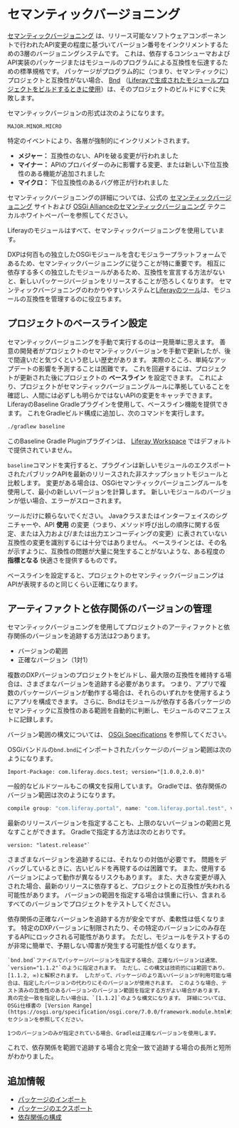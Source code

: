 # セマンティックバージョニング

[セマンティックバージョニング](https://semver.org) は、リリース可能なソフトウェアコンポーネントで行われたAPI変更の程度に基づいてバージョン番号をインクリメントするための3層のバージョニングシステムです。 これは、依存するコンシューマおよびAPI実装のパッケージまたはモジュールのプログラムによる互換性を伝達するための標準規格です。 パッケージがプログラム的に（つまり、セマンティックに）プロジェクトと互換性がない場合、 [Bnd](http://bnd.bndtools.org) （[Liferayで生成されたモジュールプロジェクトをビルドするときに使用](../../building-applications/tooling/blade-cli/generating-projects-with-blade-cli.md)）は、そのプロジェクトのビルドにすぐに失敗します。

セマンティックバージョンの形式は次のようになります。

```
MAJOR.MINOR.MICRO
```

特定のイベントにより、各層が強制的にインクリメントされます。

* **メジャー：** 互換性のない、APIを破る変更が行われました
* **マイナー：** APIのプロバイダーのみに影響する変更、または新しい下位互換性のある機能が追加されました
* **マイクロ：** 下位互換性のあるバグ修正が行われました

セマンティックバージョニングの詳細については、公式の [セマンティックバージョニング](https://semver.org/) サイトおよび [OSGi Allianceのセマンティックバージョニング](http://www.osgi.org/wp-content/uploads/SemanticVersioning1.pdf) テクニカルホワイトペーパーを参照してください。

Liferayのモジュールはすべて、セマンティックバージョニングを使用しています。

DXPは何百もの独立したOSGiモジュールを含むモジュラープラットフォームであるため、セマンティックバージョニングに従うことが特に重要です。 相互に依存する多くの独立したモジュールがあるため、互換性を宣言する方法がないと、新しいパッケージバージョンをリリースすることが恐ろしくなります。 セマンティックバージョニングのわかりやすいシステムと[Liferayのツール](../../building-applications/tooling/developer-tools-overview.md)は、モジュールの互換性を管理するのに役立ちます。

## プロジェクトのベースライン設定

セマンティックバージョニングを手動で実行するのは一見簡単に思えます。 善意の開発者がプロジェクトのセマンティックバージョンを手動で更新したが、後で間違いだと気づくという悲しい歴史があります。 実際のところ、単純なアップデートの影響を予測することは困難です。 これを回避するには、プロジェクトが更新された後にプロジェクトの **ベースライン** を設定できます。 これにより、プロジェクトがセマンティックバージョニングルールに準拠していることを確認し、人間には必ずしも明らかではないAPIの変更をキャッチできます。 LiferayのBaseline Gradleプラグインを使用して、ベースライン機能を提供できます。 これをGradleビルド構成に追加し、次のコマンドを実行します。

```bash
./gradlew baseline
```

このBaseline Gradle Pluginプラグインは、 [Liferay Workspace](../../building-applications/tooling/liferay-workspace/what-is-liferay-workspace.md) ではデフォルトで提供されていません。

`baseline`コマンドを実行すると、プラグインは新しいモジュールのエクスポートされたパブリックAPIを最新のリリースされた非スナップショットモジュールと比較します。 変更がある場合は、OSGiセマンティックバージョニングルールを使用して、最小の新しいバージョンを計算します。 新しいモジュールのバージョンが低い場合、エラーがスローされます。

ツールだけに頼らないでください。 Javaクラスまたはインターフェイスのシグニチャーや、API **使用** の変更（つまり、メソッド呼び出しの順序に関する仮定、または入力および/または出力エンコーディングの変更）に表されていない互換性の変更を識別するには十分ではありません。 ベースラインとは、その名が示すように、互換性の問題が大量に発生することがないような、ある程度の **指標となる** 快適さを提供するものです。

ベースラインを設定すると、プロジェクトのセマンティックバージョニングはAPIが表現するのと同じくらい正確になります。

## アーティファクトと依存関係のバージョンの管理

セマンティックバージョニングを使用してプロジェクトのアーティファクトと依存関係のバージョンを追跡する方法は2つあります。

* バージョンの範囲
* 正確なバージョン（1対1）

複数のDXPバージョンのプロジェクトをビルドし、最大限の互換性を維持する場合は、さまざまなバージョンを追跡する必要があります。 つまり、アプリで複数のパッケージバージョンが動作する場合は、それらのいずれかを使用するようにアプリを構成できます。 さらに、Bndはモジュールが依存する各パッケージのセマンティックに互換性のある範囲を自動的に判断し、モジュールのマニフェストに記録します。

バージョン範囲の構文については、 [OSGi Specifications](https://osgi.org/specification/osgi.core/7.0.0/framework.module.html#i3189032) を参照してください。

OSGiバンドルの`bnd.bnd`にインポートされたパッケージのバージョン範囲は次のようになります。

```properties
Import-Package: com.liferay.docs.test; version="[1.0.0,2.0.0)"
```

一般的なビルドツールもこの構文を採用しています。 Gradleでは、依存関係のバージョン範囲は次のようになります。

```groovy
compile group: "com.liferay.portal", name: "com.liferay.portal.test", version: "[1.0.0,2.0.0)"
```

最新のリリースバージョンを指定することも、上限のないバージョンの範囲と見なすことができます。 Gradleで指定する方法は次のとおりです。

```properties
version: "latest.release"`
```

さまざまなバージョンを追跡するには、それなりの対価が必要です。 問題をデバッグしているときに、古いビルドを再現するのは困難です。 また、使用するバージョンによって動作が異なるリスクもあります。 また、大きな変更が導入された場合、最新のリリースに依存すると、プロジェクトとの互換性が失われる可能性があります。 バージョンの範囲を指定する場合は慎重に行い、含まれるすべてのバージョンでプロジェクトをテストしてください。

依存関係の正確なバージョンを追跡する方が安全ですが、柔軟性は低くなります。 特定のDXPバージョンに制限されたり、その特定のバージョンにのみ存在するAPIにロックされる可能性があります。 ただし、モジュールをテストするのが非常に簡単で、予期しない障害が発生する可能性が低くなります。

```{note}
`bnd.bnd`ファイルでパッケージバージョンを指定する場合、正確なバージョンは通常、`version="1.1.2"`のように指定されます。 ただし、この構文は技術的には範囲であり、[1.1.2, ∞)と解釈されます。 したがって、パッケージのより高いバージョンが利用可能な場合は、指定したバージョンの代わりにそのバージョンが使用されます。 このような場合、テスト済みの互換性のあるバージョンのバージョン範囲を指定する方がよい場合があります。 真の完全一致を指定したい場合は、`[1.1.2]`のような構文になります。 詳細については、OSGi仕様書の [Version Range](https://osgi.org/specification/osgi.core/7.0.0/framework.module.html#i3189032) セクションを参照してください。

1つのバージョンのみが指定されている場合、Gradleは正確なバージョンを使用します。
```

これで、依存関係を範囲で追跡する場合と完全一致で追跡する場合の長所と短所がわかりました。

## 追加情報

* [パッケージのインポート](./importing-packages.md)
* [パッケージのエクスポート](./exporting-packages.md)
* [依存関係の構成](./configuring-dependencies.md)
